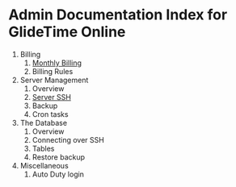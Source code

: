 # Admin Documentation Index for GlideTime Online

1. Billing
	1. [Monthly Billing](./MonthlyBilling.md)
	1. Billing Rules 
1. Server Management
	1. Overview
	1. [Server SSH](./Admin_Server_SSH.md)
	1. Backup
	1. Cron tasks
1. The Database
	1. Overview
	1. Connecting over SSH
	1. Tables
	1. Restore backup
1. Miscellaneous
	1. Auto Duty login